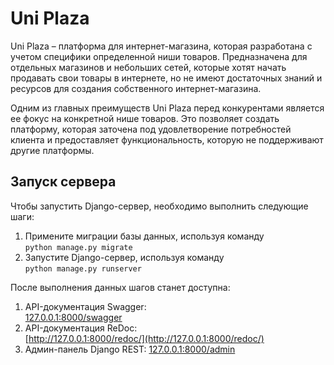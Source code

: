 # Uni Plaza
Uni Plaza – платформа для интернет-магазина, которая разработана с учетом специфики определенной ниши товаров. Предназначена для отдельных магазинов и небольших сетей, которые хотят начать продавать свои товары в интернете, но не имеют достаточных знаний и ресурсов для создания собственного интернет-магазина.

Одним из главных преимуществ Uni Plaza перед конкурентами является ее фокус на конкретной нише товаров. Это позволяет создать платформу, которая заточена под удовлетворение потребностей клиента и предоставляет функциональность, которую не поддерживают другие платформы.

## Запуск сервера
Чтобы запустить Django-сервер, необходимо выполнить следующие шаги:
1. Примените миграции базы данных, используя команду <br>
`python manage.py migrate` 
2. Запустите Django-сервер, используя команду <br>
 `python manage.py runserver`

После выполнения данных шагов станет доступна:
1. API-документация Swagger: <br>
[127.0.0.1:8000/swagger](127.0.0.1:8000/swagger) 
2. API-документация ReDoc: <br>
[http://127.0.0.1:8000/redoc/](http://127.0.0.1:8000/redoc/) 
3. Админ-панель Django REST:
[127.0.0.1:8000/admin](127.0.0.1:8000/admin) 